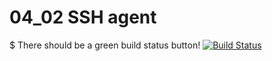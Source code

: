 # 04_02 SSH agent
$ There should be a green build status button!
[![Build Status](http://20.236.121.93:8080/buildStatus/icon?job=PipelineWithAgent&build=2)](http://20.236.121.93:8080/job/PipelineWithAgent/2/)
